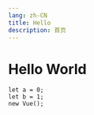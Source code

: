 ```yaml
---
lang: zh-CN
title: Hello
description: 首页
---
```


# Hello World

```javascript{2-3}
let a = 0;
let b = 1;
new Vue();
```
